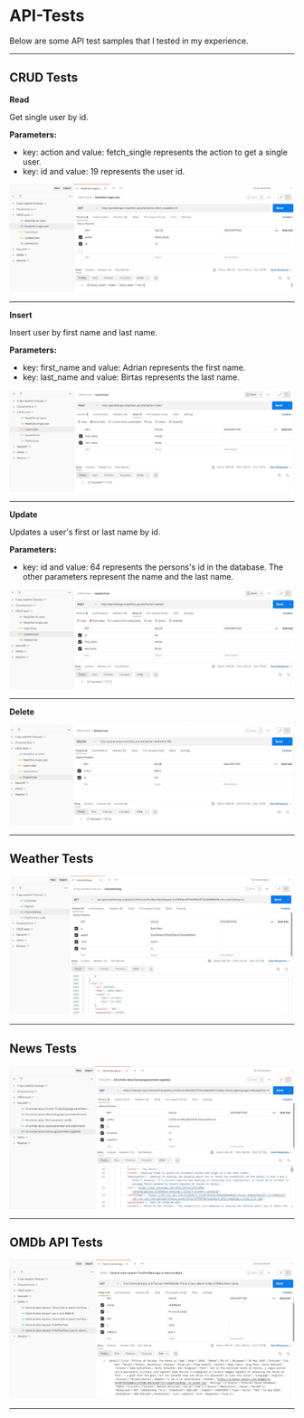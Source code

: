 # API-Tests

Below are some API test samples that I tested in my experience.

-----------------
## CRUD Tests
**Read**

Get single user by id.

**Parameters:**

* key: action and value: fetch_single represents the action to get a single user. 
* key: id and value: 19 represents the user id.

<img src="API-Test Images/CRUD tests 1.jpg">  

-----------------

**Insert**

Insert user by first name and last name.

**Parameters:**

* key: first_name and value: Adrian represents the first name. 
* key: last_name and value: Birtas represents the last name.

<img src="API-Test Images/CRUD tests 2.jpg">  

-----------------

**Update**

Updates a user's first or last name by id.

**Parameters:**

* key: id and value: 64 represents the persons's id in the database. The other parameters represent the name and the last name.

<img src="API-Test Images/CRUD tests 3.jpg" >  

-----------------

**Delete**

<img src="API-Test Images/CRUD tests 4.jpg" >  

-----------------

## Weather Tests

<img src="API-Test Images/Weather tests.jpg" >  

-----------------


## News Tests

<img src="API-Test Images/News tests.jpg" >

-----------------

## OMDb API Tests

<img src="API-Test Images/OMDb API tests.jpg" >

-----------------

